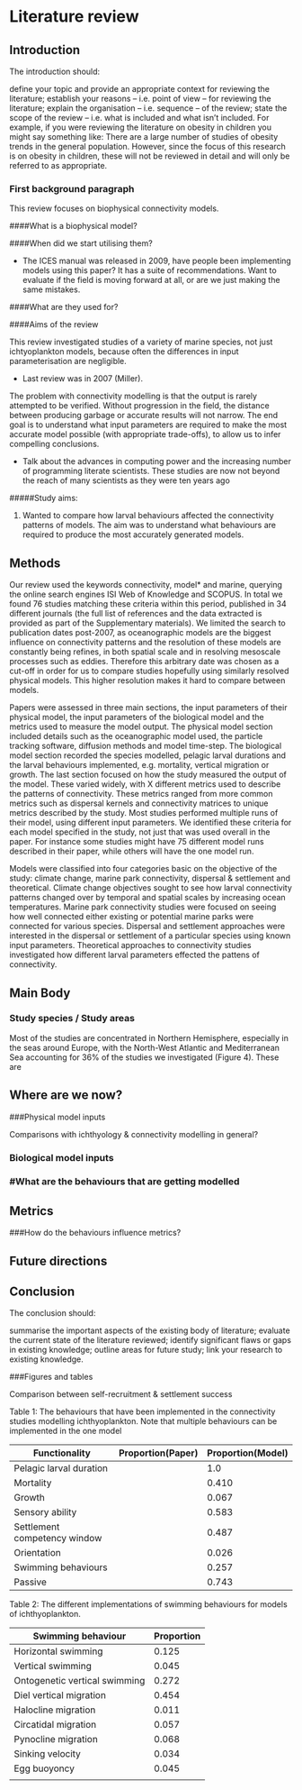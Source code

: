 # Literature review





## Introduction 
The introduction should:

define your topic and provide an appropriate context for reviewing the literature;
establish your reasons – i.e. point of view – for
reviewing the literature;
explain the organisation – i.e. sequence – of the review;
state the scope of the review – i.e. what is included and what isn’t included. For example, if you were reviewing the literature on obesity in children you might say something like: There are a large number of studies of obesity trends in the general population. However, since the focus of this research is on obesity in children, these will not be reviewed in detail and will only be referred to as appropriate.

### First background paragraph 
This review focuses on biophysical connectivity models. 

####What is a biophysical model? 

####When did we start utilising them? 

- The ICES manual was released in 2009, have people been implementing models using this paper? It has a suite of recommendations. Want to evaluate if the field is moving forward at all, or are we just making the same mistakes. 


####What are they used for?

####Aims of the review

This review investigated studies of a variety of marine species, not just ichtyoplankton models, because often the differences in input parameterisation are negligible.


- Last review was in 2007 (Miller). 

The problem with connectivity modelling is that the output is rarely attempted to be verified. Without progression in the field, the distance between producing garbage or accurate results will not narrow. The end goal is to understand what input parameters are required to make the most accurate model possible (with appropriate trade-offs), to allow us to infer compelling conclusions. 

 - Talk about the advances in computing power and the increasing number of programming literate scientists. These studies are now not beyond the reach of many scientists as they were ten years ago

#####Study aims: 

1. Wanted to compare how larval behaviours affected the connectivity patterns of models. The aim was to understand what behaviours are required to produce the most accurately generated models.



## Methods

Our review used the keywords connectivity, model* and marine, querying the online search engines ISI Web of Knowledge and SCOPUS. In total we found 76 studies matching these criteria within this period, published in 34 different journals (the full list of references and the data extracted is provided as part of the Supplementary materials). We limited the search to publication dates post-2007, as oceanographic models are the biggest influence on connectivity patterns and the resolution of these models are constantly being refines, in both spatial scale and in resolving mesoscale processes such as eddies. Therefore this arbitrary date was chosen as a cut-off in order for us to compare studies hopefully using similarly resolved physical models. 
This higher resolution makes it hard to compare between models.

Papers were assessed in three main sections, the input parameters of their physical model, the input parameters of the biological model and the metrics used to measure the model output. The physical model section included details such as the oceanographic model used, the particle tracking software, diffusion methods and model time-step. The biological model section recorded the species modelled, pelagic larval durations and the larval behaviours implemented, e.g. mortality, vertical migration or growth. The last section focused on how the study measured the output of the model. These varied widely, with X different metrics used to describe the patterns of connectivity. These metrics ranged from more common metrics such as dispersal kernels and connectivity matrices to unique metrics described by the study. Most studies performed multiple runs of their model, using different input parameters. We identified these criteria for each model specified in the study, not just that was used overall in the paper. For instance some studies might have 75 different model runs described in their paper, while others will have the one model run. 

Models were classified into four categories basic on the objective of the study: climate change, marine park connectivity, dispersal & settlement and theoretical. Climate change objectives sought to see how larval connectivity patterns changed over by temporal and spatial scales by increasing ocean temperatures. Marine park connectivity studies were focused on seeing how well connected either existing or potential marine parks were connected for various species. Dispersal and settlement approaches were interested in the dispersal or settlement of a particular species using known input parameters. Theoretical approaches to connectivity studies investigated how different larval parameters effected the pattens of connectivity. 


## Main Body

### Study species / Study areas

Most of the studies are concentrated in Northern Hemisphere, especially in the seas around Europe, with the North-West Atlantic and Mediterranean Sea accounting for 36% of the studies we investigated (Figure 4). These are 



## Where are we now?

###Physical model inputs

Comparisons with ichthyology & connectivity modelling in general? 

### Biological model inputs


### #What are the behaviours that are getting modelled



## Metrics

###How do the behaviours influence metrics?


## Future directions



## Conclusion
The conclusion should:

summarise the important aspects of the existing body of literature;
evaluate the current state of the literature reviewed;
identify significant flaws or gaps in existing knowledge;
outline areas for future study;
link your research to existing knowledge.


###Figures and tables

Comparison between self-recruitment & settlement success

Table 1: The behaviours that have been implemented in the connectivity studies modelling ichthyoplankton. Note that multiple behaviours can be implemented in the one model

|        Functionality         | Proportion(Paper) | Proportion(Model) |
|------------------------------|-------------------|-------------------|
| Pelagic larval duration      |                   |               1.0 |
| Mortality                    |                   |             0.410 |
| Growth                       |                   |             0.067 |
| Sensory ability              |                   |             0.583 |
| Settlement competency window |                   |             0.487 |
| Orientation                  |                   |             0.026 |
| Swimming behaviours          |                   |             0.257 |
| Passive                      |                   |             0.743 |


Table 2: The different implementations of swimming behaviours for models of ichthyoplankton. 

|       Swimming behaviour      | Proportion |
|-------------------------------|------------|
| Horizontal swimming           |      0.125 |
| Vertical swimming             |      0.045 |
| Ontogenetic vertical swimming |      0.272 |
| Diel vertical migration       |      0.454 |
| Halocline migration           |      0.011 |
| Circatidal migration          |      0.057 |
| Pynocline migration           |      0.068 |
| Sinking velocity              |      0.034 |
| Egg buoyoncy                  |      0.045 |
|                               |            |
